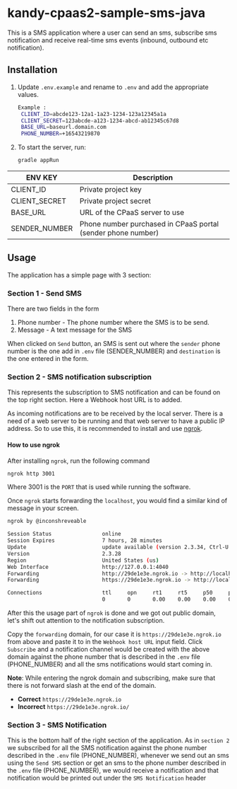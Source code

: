 # kandy-cpaas2-sample-sms-java

This is a SMS application where a user can send an sms, subscribe sms notification and receive real-time sms events (inbound, outbound etc notification).


## Installation

1. Update `.env.example` and rename to `.env` and add the appropriate values.

    ```bash
    Example : 
     CLIENT_ID=abcde123-12a1-1a23-1234-123a12345a1a
     CLIENT_SECRET=123abcde-a123-1234-abcd-ab12345c67d8
     BASE_URL=baseurl.domain.com
     PHONE_NUMBER=+16543219870
    ```

2. To start the server, run:

    ```bash
    gradle appRun
    ```

ENV KEY       | Description
------------- | -------------
CLIENT_ID     | Private project key
CLIENT_SECRET | Private project secret
BASE_URL      | URL of the CPaaS server to use
SENDER_NUMBER | Phone number purchased in CPaaS portal (sender phone number)


## Usage

The application has a simple page with 3 section:

### Section 1 - Send SMS

There are two fields in the form

1. Phone number - The phone number where the SMS is to be send.
2. Message - A text message for the SMS

When clicked on `Send` button, an SMS is sent out where the `sender` phone number is the one add in `.env` file (SENDER_NUMBER) and `destination` is the one entered in the form.

### Section 2 - SMS notification subscription

This represents the subscription to SMS notification and can be found on the top right section. Here a Webhook host URL is to added.

As incoming notifications are to be received by the local server. There is a need of a web server to be running and that web server to have a public IP address. So to use this, it is recommended to install and use [ngrok](https://ngrok.com/).

#### How to use ngrok

After installing `ngrok`, run the following command

```bash
ngrok http 3001
```

Where 3001 is the `PORT` that is used while running the software.

Once `ngrok` starts forwarding the `localhost`, you would find a similar kind of message in your screen.

```bash
ngrok by @inconshreveable                                                                  (Ctrl+C to quit)

Session Status                online
Session Expires               7 hours, 28 minutes
Update                        update available (version 2.3.34, Ctrl-U to update)
Version                       2.3.28
Region                        United States (us)
Web Interface                 http://127.0.0.1:4040
Forwarding                    http://29de1e3e.ngrok.io -> http://localhost:3001
Forwarding                    https://29de1e3e.ngrok.io -> http://localhost:3001

Connections                   ttl     opn     rt1     rt5     p50     p90
                              0       0       0.00    0.00    0.00    0.00
```

After this the usage part of `ngrok` is done and we got out public domain, let's shift out attention to the notification subscription.

Copy the `forwarding` domain, for our case it is `https://29de1e3e.ngrok.io` from above and paste it to in the `Webhook host URL` input field.
Click `Subscribe` and a notification channel would be created with the above domain against the phone number that is described in the `.env` file (PHONE_NUMBER) and all the sms notifications would start coming in.

**Note**: While entering the ngrok domain and subscribing, make sure that there is not forward slash at the end of the domain.

- **Correct** `https://29de1e3e.ngrok.io`
- **Incorrect** `https://29de1e3e.ngrok.io/`

### Section 3 - SMS Notification

This is the bottom half of the right section of the application. As in `section 2` we subscribed for all the SMS notification against the phone number described in the `.env` file (PHONE_NUMBER), whenever we send out an sms using the `Send SMS` section or get an sms to the phone number described in the `.env` file (PHONE_NUMBER), we would receive a notification and that notification would be printed out under the `SMS Notification` header